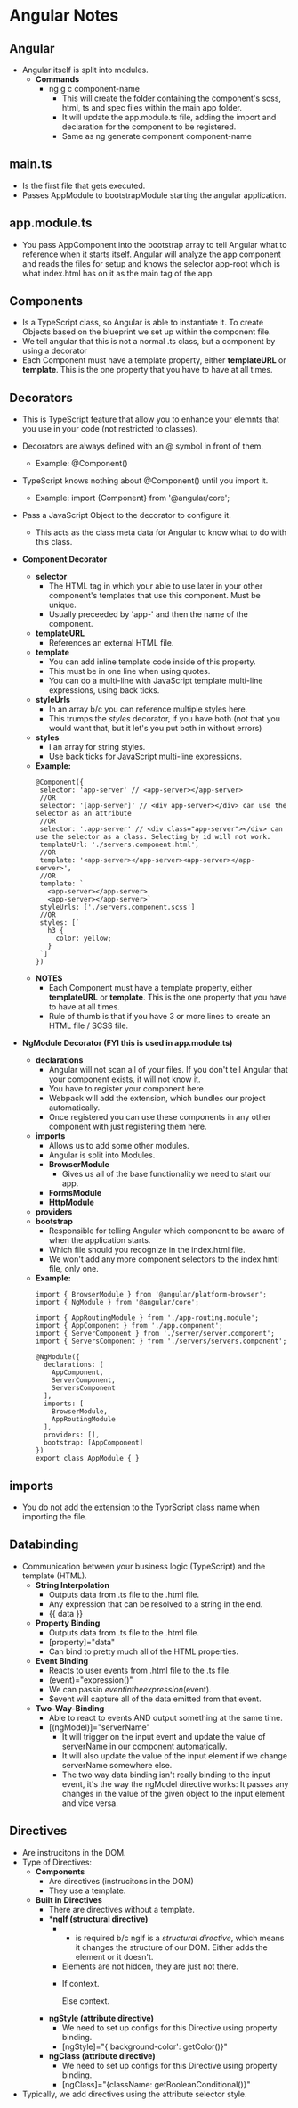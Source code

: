 # Angular Notes

## Angular
- Angular itself is split into modules.
  - **Commands**
    - ng g c component-name
      - This will create the folder containing the component's scss, html, ts and spec files within the main app folder.
      - It will update the app.module.ts file, adding the import and declaration for the component to be registered.
      - Same as ng generate component component-name

## main.ts
- Is the first file that gets executed.
- Passes AppModule to bootstrapModule starting the angular application.

## app.module.ts
- You pass AppComponent into the bootstrap array to tell Angular what to reference when it starts itself. Angular will analyze the app component and reads the files for setup and knows the selector app-root which is what index.html has on it as the main tag of the app.

## Components
- Is a TypeScript class, so Angular is able to instantiate it. To create Objects based on the blueprint we set up within the component file.
- We tell angular that this is not a normal .ts class, but a component by using a decorator
- Each Component must have a template property, either **templateURL** or **template**. This is the one property that you have to have at all times.

## Decorators
- This is TypeScript feature that allow you to enhance your elemnts that you use in your code (not restricted to classes).
- Decorators are always defined with an @ symbol in front of them.
  - Example: @Component()
- TypeScript knows nothing about @Component() until you import it.
  - Example: import {Component} from '@angular/core';
- Pass a JavaScript Object to the decorator to configure it.
  - This acts as the class meta data for Angular to know what to do with this class.

- **Component Decorator**
    - **selector**
      - The HTML tag in which your able to use later in your other component's templates that use this component. Must be unique.
      - Usually preceeded by 'app-' and then the name of the component.
    - **templateURL**
      - References an external HTML file.
    - **template**
      - You can add inline template code inside of this property.
      - This must be in one line when using quotes.
      - You can do a multi-line with JavaScript template multi-line expressions, using back ticks.
    - **styleUrls**
      - In an array b/c you can reference multiple styles here.
      - This trumps the _styles_ decorator, if you have both (not that you would want that, but it let's you put both in without errors)
    - **styles**
      - I an array for string styles.
      - Use back ticks for JavaScript multi-line expressions.  
    - **Example:**
       ```
      @Component({
        selector: 'app-server' // <app-server></app-server>
        //OR
        selector: '[app-server]' // <div app-server></div> can use the selector as an attribute
        //OR
        selector: '.app-server' // <div class="app-server"></div> can use the selector as a class. Selecting by id will not work.
        templateUrl: './servers.component.html',
        //OR
        template: '<app-server></app-server><app-server></app-server>',
        //OR
        template: `
          <app-server></app-server>
          <app-server></app-server>`
        styleUrls: ['./servers.component.scss']
        //OR
        styles: [`
          h3 {
            color: yellow;
          }
        `]
      })
      ```
    - **NOTES**
      - Each Component must have a template property, either **templateURL** or **template**. This is the one property that you have to have at all times.
      - Rule of thumb is that if you have 3 or more lines to create an HTML file / SCSS file.
- **NgModule Decorator (FYI this is used in app.module.ts)**
    - **declarations**
      - Angular will not scan all of your files. If you don't tell Angular that your component exists, it will not know it.
      - You have to register your component here.
      - Webpack will add the extension, which bundles our project automatically.
      - Once registered you can use these components in any other component with just registering them here.
    - **imports**
      - Allows us to add some other modules.
      - Angular is split into Modules.
      - **BrowserModule**
        - Gives us all of the base functionality we need to start our app.
      - **FormsModule**
      - **HttpModule**
    - **providers**
    - **bootstrap**
      - Responsible for telling Angular which component to be aware of when the application starts. 
      - Which file should you recognize in the index.html file.
      - We won't add any more component selectors to the index.hmtl file, only one.
    - **Example:**
      ```
      import { BrowserModule } from '@angular/platform-browser';
      import { NgModule } from '@angular/core';

      import { AppRoutingModule } from './app-routing.module';
      import { AppComponent } from './app.component';
      import { ServerComponent } from './server/server.component';
      import { ServersComponent } from './servers/servers.component';

      @NgModule({
        declarations: [
          AppComponent,
          ServerComponent,
          ServersComponent
        ],
        imports: [
          BrowserModule,
          AppRoutingModule
        ],
        providers: [],
        bootstrap: [AppComponent]
      })
      export class AppModule { }
      ```

## imports
- You do not add the extension to the TyprScript class name when importing the file.

## Databinding
- Communication between your business logic (TypeScript) and the template (HTML).
  - **String Interpolation**
    - Outputs data from .ts file to the .html file. 
    - Any expression that can be resolved to a string in the end.
    - <div>{{ data }}</div>
  - **Property Binding**
    - Outputs data from .ts file to the .html file.
    - [property]="data"
    - Can bind to pretty much all of the HTML properties.
  - **Event Binding**
    - Reacts to user events from .html file to the .ts file.
    - (event)="expression()"
    - We can passin $event in the expression($event).
    - $event will capture all of the data emitted from that event.
  - **Two-Way-Binding**
    - Able to react to events AND output something at the same time.
    - [(ngModel)]="serverName"
      - It will trigger on the input event and update the value of serverName in our component automatically.
      - It will also update the value of the input element if we change serverName somewhere else.
      - The two way data binding isn't really binding to the input event, it's the way the ngModel directive works: It passes any changes in the value of the given object to the input element and vice versa.

## Directives
  - Are instrucitons in the DOM.
  - Type of Directives:
    - **Components** 
      - Are directives (instrucitons in the DOM)
      - They use a template.
    - **Built in Directives**
      - There are directives without a template.
      - ***ngIf (structural directive)**
        - * is required b/c ngIf is a *structural directive*, which means it changes the structure of our DOM. Either adds the element or it doesn't.
        - Elements are not hidden, they are just not there.
        - <p *ngIf="serverCreated; else noServer">If context.</p>
          <ng-template #noServer>
              <p>Else context.</p>
          </ng-template>
      - **ngStyle (attribute directive)**
        - We need to set up configs for this Directive using property binding.
        - [ngStyle]="{'background-color': getColor()}"
      - **ngClass (attribute directive)**
        - We need to set up configs for this Directive using property binding.
        - [ngClass]="{className: getBooleanConditional()}"
  - Typically, we add directives using the attribute selector style.
